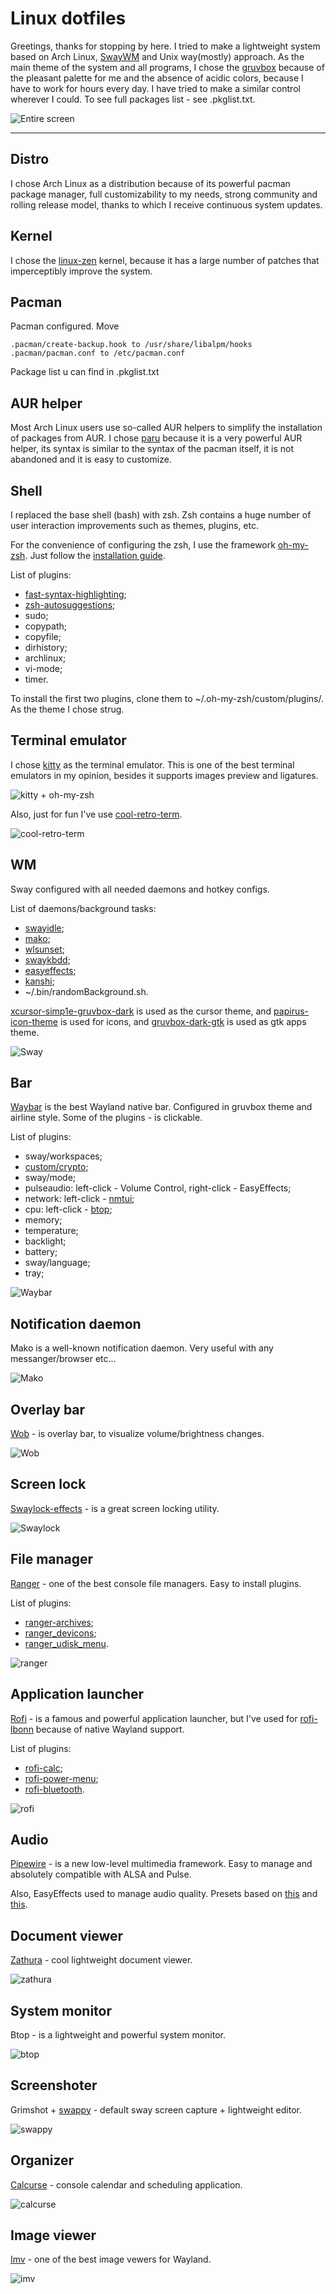 # Linux dotfiles
Greetings, thanks for stopping by here. I tried to make a lightweight system based on Arch Linux,
[SwayWM](https://github.com/swaywm/sway) and Unix way(mostly) approach. As the main theme of the system and all
programs, I chose the [gruvbox](https://github.com/morhetz/gruvbox) because of the pleasant palette for me and the
absence of acidic colors, because I have to work for hours every day. I have tried to make a similar control wherever
I could. To see full packages list - see .pkglist.txt.

![Entire screen](.doc-screens/entire-screen.png)
***
## Distro
I chose Arch Linux as a distribution because of its powerful pacman package manager, full customizability to my needs,
strong community and rolling release model, thanks to which I receive continuous system updates.
## Kernel
I chose the [linux-zen](https://github.com/zen-kernel/zen-kernel) kernel, because it has a large number of patches that
imperceptibly improve the system.
## Pacman
Pacman configured.
Move

    .pacman/create-backup.hook to /usr/share/libalpm/hooks
    .pacman/pacman.conf to /etc/pacman.conf
Package list u can find in .pkglist.txt
## AUR helper
Most Arch Linux users use so-called AUR helpers to simplify the installation of packages from AUR. I chose
[paru](https://github.com/Morganamilo/paru) because it is a very powerful AUR helper, its syntax is similar to the
syntax of the pacman itself, it is not abandoned and it is easy to customize.
## Shell
I replaced the base shell (bash) with zsh. Zsh contains a huge number of user interaction improvements such as themes,
plugins, etc.

For the convenience of configuring the zsh, I use the framework [oh-my-zsh](https://github.com/ohmyzsh/ohmyzsh). Just
follow the [installation guide](https://github.com/ohmyzsh/ohmyzsh/blob/master/README.md).

List of plugins:
- [fast-syntax-highlighting](https://github.com/zdharma-continuum/fast-syntax-highlighting);
- [zsh-autosuggestions](https://github.com/zsh-users/zsh-autosuggestions);
- sudo;
- copypath;
- copyfile;
- dirhistory;
- archlinux;
- vi-mode;
- timer.

To install the first two plugins, clone them to ~/.oh-my-zsh/custom/plugins/. As the theme I chose strug.
## Terminal emulator
I chose [kitty](https://github.com/kovidgoyal/kitty) as the terminal emulator. This is one of the best terminal
emulators in my opinion, besides it supports images preview and ligatures.

![kitty + oh-my-zsh](.doc-screens/kitty-zsh.png)

Also, just for fun I've use [cool-retro-term](https://github.com/Swordfish90/cool-retro-term).

![cool-retro-term](.doc-screens/cool-retro-term.png)
## WM
Sway configured with all needed daemons and hotkey configs.

List of daemons/background tasks:
- [swayidle](https://github.com/swaywm/swayidle);
- [mako](https://github.com/emersion/mako);
- [wlsunset](https://github.com/kennylevinsen/wlsunset);
- [swaykbdd](https://github.com/artemsen/swaykbdd);
- [easyeffects](https://github.com/wwmm/easyeffects);
- [kanshi](https://github.com/emersion/kanshi);
- ~/.bin/randomBackground.sh.

[xcursor-simp1e-gruvbox-dark](https://gitlab.com/zoli111/simp1e/) is used as the cursor theme, and 
[papirus-icon-theme](https://github.com/PapirusDevelopmentTeam/papirus-icon-theme) is used for icons, and
[gruvbox-dark-gtk](https://github.com/jmattheis/gruvbox-dark-gtk) is used as gtk apps theme.

![Sway](.doc-screens/sway.png)
## Bar
[Waybar](https://github.com/Alexays/Waybar) is the best Wayland native bar. Configured in gruvbox theme and airline
style. Some of the plugins - is clickable.

List of plugins:
- sway/workspaces;
- [custom/crypto](https://github.com/chadsr/waybar-crypto);
- sway/mode;
- pulseaudio: left-click - Volume Control, right-click - EasyEffects;
- network: left-click - [nmtui](https://github.com/heftig/NetworkManager);
- cpu: left-click - [btop](https://github.com/aristocratos/btop);
- memory;
- temperature;
- backlight;
- battery;
- sway/language;
- tray;

![Waybar](.doc-screens/waybar.png)
## Notification daemon
Mako is a well-known notification daemon. Very useful with any messanger/browser etc...

![Mako](.doc-screens/mako.png)
## Overlay bar
[Wob](https://github.com/francma/wob) - is overlay bar, to visualize volume/brightness changes.

![Wob](.doc-screens/wob.png)
## Screen lock
[Swaylock-effects](https://github.com/jirutka/swaylock-effects) - is a great screen locking utility.

![Swaylock](.doc-screens/swaylock.png)
## File manager
[Ranger](https://github.com/ranger/ranger) - one of the best console file managers. Easy to install plugins.

List of plugins:
- [ranger-archives](https://github.com/maximtrp/ranger-archives);
- [ranger_devicons](https://github.com/alexanderjeurissen/ranger_devicons);
- [ranger_udisk_menu](https://github.com/SL-RU/ranger_udisk_menu).

![ranger](.doc-screens/ranger.png)
## Application launcher
[Rofi](https://github.com/davatorium/rofi) - is a famous and powerful application launcher, but I've used for
[rofi-lbonn](https://github.com/lbonn/rofi) because of native Wayland support.

List of plugins:
- [rofi-calc](https://github.com/svenstaro/rofi-calc);
- [rofi-power-menu](https://github.com/jluttine/rofi-power-menu);
- [rofi-bluetooth](https://github.com/nickclyde/rofi-bluetooth).

![rofi](.doc-screens/rofi.png)
## Audio
[Pipewire](https://gitlab.freedesktop.org/pipewire/pipewire) - is a new low-level multimedia framework. Easy to
manage and absolutely compatible with ALSA and Pulse.

Also, EasyEffects used to manage audio quality. Presets based on
[this](https://github.com/JackHack96/EasyEffects-Presets) and
[this](https://gist.github.com/MateusRodCosta/a10225eb132cdcb97d7c458526f93085).

## Document viewer
[Zathura](https://github.com/pwmt/zathura) - cool lightweight document viewer.

![zathura](.doc-screens/zathura.png)

## System monitor
Btop - is a lightweight and powerful system monitor.

![btop](.doc-screens/btop.png)

## Screenshoter

Grimshot + [swappy](https://github.com/jtheoof/swappy) - default sway screen capture + lightweight editor.

![swappy](.doc-screens/swappy.png)

## Organizer

[Calcurse](https://github.com/lfos/calcurse) - console calendar and scheduling application.

![calcurse](.doc-screens/calcurse.png)

## Image viewer
[Imv](https://github.com/eXeC64/imv) - one of the best image vewers for Wayland.

![imv](.doc-screens/imv.png)